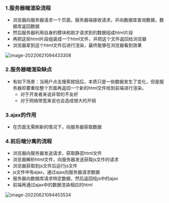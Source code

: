 ### 1.服务器端渲染流程

- 浏览器向服务器请求一个页面，服务器端接收请求，并向数据库查询数据，数据库返回数据
- 然后服务器利用自身的模块和刚才请求到的数据组成html片段
- 再把这些html片段组装成一个html文件，并把这个文件返回给浏览器
- 浏览器拿到这个html文件后进行渲染，最终能够在浏览器看到效果

![image-20220621094433308](images/image-20220621094433308.png)

### 2.服务器端渲染缺点

- 有如下场景：当用户点击搜索按钮后，本质只是一些数据发生了变化，但是服务器却要重绘整个页面再返回一个新的html文件给到前端进行渲染。
  - 对于开发者来说非常的不友好
  - 对于网络带宽来说也会造成很大的开销

### 3.ajax的作用

- 在页面无需刷新的情况下，向服务器获取数据

### 4.前后端分离的流程

- 浏览器向服务器发送请求，获取静态html文件
- 浏览器解析html文件，向服务器发送获取js文件的请求
- 浏览器获取到js文件后运行js文件
- js文件中有ajax，通过ajax向服务器请求数据
- 服务器向数据库请求特定数据，然后返回给js中的ajax
- 前端再通过ajax中的数据渲染相应的html

![image-20220621094453534](images/image-20220621094453534.png)



